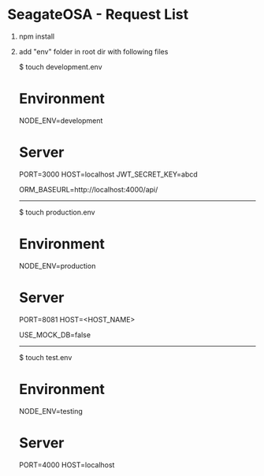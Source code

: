 # SeagateOSA - Request List

1. npm install

2. add "env" folder in root dir with following files

    $ touch development.env

    # Environment
    NODE_ENV=development

    # Server
    PORT=3000
    HOST=localhost
    JWT_SECRET_KEY=abcd

    ORM_BASEURL=http://localhost:4000/api/

    --------------------------------------------
    $ touch production.env

    # Environment
    NODE_ENV=production

    # Server
    PORT=8081
    HOST=<HOST_NAME>

    USE_MOCK_DB=false

    --------------------------------------------
    $ touch test.env

    # Environment
    NODE_ENV=testing

    # Server
    PORT=4000
    HOST=localhost


